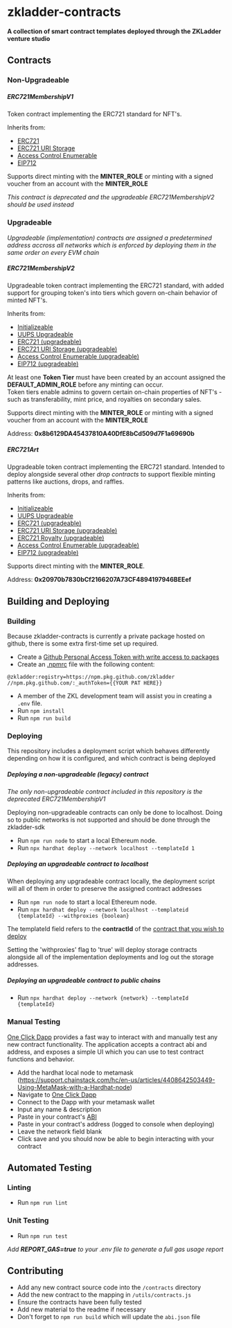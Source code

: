# zkladder-contracts
**A collection of smart contract templates deployed through the ZKLadder venture studio**

## Contracts

### Non-Upgradeable
##### ERC721MembershipV1
Token contract implementing the ERC721 standard for NFT's.  

Inherits from:
- [ERC721](https://docs.openzeppelin.com/contracts/4.x/api/token/erc721#ERC721)
- [ERC721 URI Storage](https://docs.openzeppelin.com/contracts/4.x/api/token/erc721#ERC721URIStorage)
- [Access Control Enumerable](https://docs.openzeppelin.com/contracts/4.x/api/access#AccessControlEnumerable)
- [EIP712](https://docs.openzeppelin.com/contracts/4.x/api/utils#EIP712)
  

Supports direct minting with the **MINTER_ROLE** or minting with a signed voucher from an account with the **MINTER_ROLE**  
  

*This contract is deprecated and the upgradeable ERC721MembershipV2 should be used instead*


### Upgradeable
*Upgradeable (implementation) contracts are assigned a predetermined address accross all networks which is enforced by deploying them in the same order on every EVM chain*
##### ERC721MembershipV2
Upgradeable token contract implementing the ERC721 standard, with added support for grouping token's into tiers which govern on-chain behavior of minted NFT's.  

Inherits from:
- [Initializeable](https://docs.openzeppelin.com/contracts/4.x/api/proxy#Initializable)
- [UUPS Upgradeable](https://docs.openzeppelin.com/contracts/4.x/api/proxy#UUPSUpgradeable)
- [ERC721 (upgradeable)](https://docs.openzeppelin.com/contracts/4.x/api/token/erc721#ERC721)
- [ERC721 URI Storage (upgradeable)](https://docs.openzeppelin.com/contracts/4.x/api/token/erc721#ERC721URIStorage)
- [Access Control Enumerable (upgradeable)](https://docs.openzeppelin.com/contracts/4.x/api/access#AccessControlEnumerable)
- [EIP712 (upgradeable)](https://docs.openzeppelin.com/contracts/4.x/api/utils#EIP712)
  
At least one **Token Tier** must have been created by an account assigned the **DEFAULT_ADMIN_ROLE** before any minting can occur.  
Token tiers enable admins to govern certain on-chain properties of NFT's - such as transferability, mint price, and royalties on secondary sales.  

Supports direct minting with the **MINTER_ROLE** or minting with a signed voucher from an account with the **MINTER_ROLE**  
  
Address: **0x8b6129DA45437810A40DfE8bCd509d7F1a69690b**

##### ERC721Art
Upgradeable token contract implementing the ERC721 standard. Intended to deploy alongside several other *drop contracts* to support flexible minting patterns like auctions, drops, and raffles.

Inherits from:
- [Initializeable](https://docs.openzeppelin.com/contracts/4.x/api/proxy#Initializable)
- [UUPS Upgradeable](https://docs.openzeppelin.com/contracts/4.x/api/proxy#UUPSUpgradeable)
- [ERC721 (upgradeable)](https://docs.openzeppelin.com/contracts/4.x/api/token/erc721#ERC721)
- [ERC721 URI Storage (upgradeable)](https://docs.openzeppelin.com/contracts/4.x/api/token/erc721#ERC721URIStorage)
- [ERC721 Royalty (upgradeable)](https://docs.openzeppelin.com/contracts/4.x/api/token/erc721#ERC721Royalty)
- [Access Control Enumerable (upgradeable)](https://docs.openzeppelin.com/contracts/4.x/api/access#AccessControlEnumerable)
- [EIP712 (upgradeable)](https://docs.openzeppelin.com/contracts/4.x/api/utils#EIP712)
  
Supports direct minting with the **MINTER_ROLE**.  
  
Address: **0x20970b7830bCf2166207A73CF4894197946BEEef**

## Building and Deploying
### Building
Because zkladder-contracts is currently a private package hosted on github, there is some extra first-time set up required. 

- Create a [Github Personal Access Token with write access to packages](https://docs.github.com/en/authentication/keeping-your-account-and-data-secure/creating-a-personal-access-token)
- Create an [.npmrc](https://docs.npmjs.com/cli/v8/configuring-npm/npmrc) file with the following content:
```
@zkladder:registry=https://npm.pkg.github.com/zkladder
//npm.pkg.github.com/:_authToken={{YOUR PAT HERE}}
```
- A member of the ZKL development team will assist you in creating a `.env` file.
- Run `npm install`
- Run `npm run build`

### Deploying
This repository includes a deployment script which behaves differently depending on how it is configured, and which contract is being deployed  

##### Deploying a non-upgradeable (legacy) contract
*The only non-upgradeable contract included in this repository is the deprecated ERC721MembershipV1*  

Deploying non-upgradeable contracts can only be done to localhost. Doing so to public networks is not supported and should be done
through the zkladder-sdk

- Run `npm run node` to start a local Ethereum node.
- Run `npx hardhat deploy --network localhost --templateId 1`

##### Deploying an upgradeable contract to localhost  
When deploying any upgradeable contract locally, the deployment script will all of them in order to preserve the assigned contract addresses  

- Run `npm run node` to start a local Ethereum node.
- Run `npx hardhat deploy --network localhost --templateid {templateId} --withproxies {boolean}`

The templateId field refers to the **contractId** of the [contract that you wish to deploy](https://github.com/ZKLadder/zkladder-contracts/blob/main/utils/contracts.js)  

Setting the 'withproxies' flag to 'true' will deploy storage contracts alongside all of the implementation deployments and log out the storage addresses. 

##### Deploying an upgradeable contract to public chains
- Run `npx hardhat deploy --network {network} --templateId {templateId}`

### Manual Testing
[One Click Dapp](https://oneclickdapp.com/) provides a fast way to interact with and manually test any new contract functionality. The application accepts a contract abi and address, and exposes a simple UI which you can use to test contract functions and behavior.

- Add the hardhat local node to metamask (https://support.chainstack.com/hc/en-us/articles/4408642503449-Using-MetaMask-with-a-Hardhat-node)
- Navigate to [One Click Dapp](https://oneclickdapp.com/new)
- Connect to the Dapp with your metamask wallet
- Input any name & description
- Paste in your contract's [ABI](https://github.com/ZKLadder/zkladder-contracts/blob/main/abi.json)
- Paste in your contract's address (logged to console when deploying)
- Leave the network field blank
- Click save and you should now be able to begin interacting with your contract

## Automated Testing
### Linting
- Run `npm run lint`

### Unit Testing
- Run `npm run test`  

*Add **REPORT_GAS=true** to your .env file to generate a full gas usage report*

## Contributing
- Add any new contract source code into the `/contracts` directory
- Add the new contract to the mapping in `/utils/contracts.js`
- Ensure the contracts have been fully tested
- Add new material to the readme if necessary
- Don't forget to `npm run build` which will update the `abi.json` file